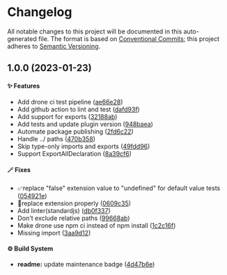 # Changelog

All notable changes to this project will be documented in this auto-generated
file. The format is based on [Conventional Commits][1];
this project adheres to [Semantic Versioning][2].

## 1.0.0 (2023-01-23)

#### ✨ Features

- Add drone ci test pipeline ([ae66e28][3])
- Add github action to lint and test ([dafd93f][4])
- Add support for exports ([32188ab][5])
- Add tests and update plugin version ([948baea][6])
- Automate package publishing ([2fd6c22][7])
- Handle ../ paths ([470b358][8])
- Skip type-only imports and exports ([49fdd96][9])
- Support ExportAllDeclaration ([8a39cf6][10])

#### 🪄 Fixes

- ✅replace "false" extension value to "undefined" for default value tests ([054921e][11])
- 🐛replace extension properly ([0609c35][12])
- Add linter(standardjs) ([db0f337][13])
- Don't exclude relative paths ([99668ab][14])
- Make drone use npm ci instead of npm install ([1c2c16f][15])
- Missing import ([3aa9d12][16])

#### ⚙️ Build System

- **readme:** update maintenance badge ([4d47b6e][17])

[1]: https://conventionalcommits.org
[2]: https://semver.org
[3]: https://github.com/Xunnamius/babel-plugin-transform-rewrite-imports/commit/ae66e28d2ff61c1207bfa65c37a6541031c9504d
[4]: https://github.com/Xunnamius/babel-plugin-transform-rewrite-imports/commit/dafd93fd33a5aab03734e64619ec84161ac42d73
[5]: https://github.com/Xunnamius/babel-plugin-transform-rewrite-imports/commit/32188ab1317f1936e364d98658ff915f5d4dafd3
[6]: https://github.com/Xunnamius/babel-plugin-transform-rewrite-imports/commit/948baeab189090375faf956397c370b62abc555a
[7]: https://github.com/Xunnamius/babel-plugin-transform-rewrite-imports/commit/2fd6c22cf181baa83e8c6eac2fbdd6653f57b423
[8]: https://github.com/Xunnamius/babel-plugin-transform-rewrite-imports/commit/470b358a0d749c1cee3ab0f3f5b649d3f05490ed
[9]: https://github.com/Xunnamius/babel-plugin-transform-rewrite-imports/commit/49fdd9684668b8437bd11c4c5f03b40c1af50acd
[10]: https://github.com/Xunnamius/babel-plugin-transform-rewrite-imports/commit/8a39cf60884d430c70be94183e70d11e25bb4ecd
[11]: https://github.com/Xunnamius/babel-plugin-transform-rewrite-imports/commit/054921ee3cacd13a60a1837c4ab302310a5c1422
[12]: https://github.com/Xunnamius/babel-plugin-transform-rewrite-imports/commit/0609c3524352763f743f9d3994f9e22847c28971
[13]: https://github.com/Xunnamius/babel-plugin-transform-rewrite-imports/commit/db0f337812e99cfd58c56d5f1fe3a320e60892e7
[14]: https://github.com/Xunnamius/babel-plugin-transform-rewrite-imports/commit/99668ab304703adcb329b60ff3ef29a88f5d3aad
[15]: https://github.com/Xunnamius/babel-plugin-transform-rewrite-imports/commit/1c2c16f27e37a8376acd50799f07e8ae00e88d73
[16]: https://github.com/Xunnamius/babel-plugin-transform-rewrite-imports/commit/3aa9d12066bd8469beee641a9d79007bacc1dd41
[17]: https://github.com/Xunnamius/babel-plugin-transform-rewrite-imports/commit/4d47b6e0b2e9892aa563a525ed61e9a5087c59bf
